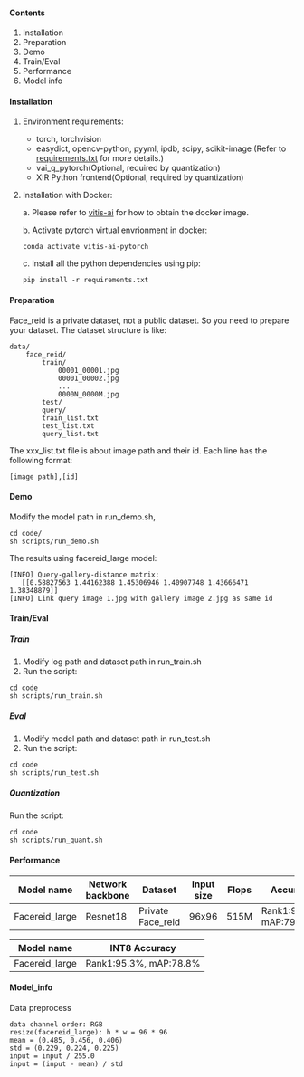 #### Contents
1. Installation
2. Preparation
3. Demo
4. Train/Eval
5. Performance
6. Model info

#### Installation
1. Environment requirements:

    - torch, torchvision
    - easydict, opencv-python, pyyml, ipdb, scipy, scikit-image (Refer to [requirements.txt](requirements.txt) for more details.)
    - vai_q_pytorch(Optional, required by quantization)
    - XIR Python frontend(Optional, required by quantization)

2. Installation with Docker:

   a. Please refer to [vitis-ai](https://github.com/Xilinx/Vitis-AI/tree/master/) for how to obtain the docker image.

   b. Activate pytorch virtual envrionment in docker:
   ```shell
   conda activate vitis-ai-pytorch
   ```
   c. Install all the python dependencies using pip:
   ```shell
   pip install -r requirements.txt
   ```


#### Preparation

Face_reid is a private dataset, not a public dataset. So you need to prepare your dataset. 
The dataset structure is like:

```
data/
    face_reid/
        train/
            00001_00001.jpg
            00001_00002.jpg
            ...
            0000N_0000M.jpg
        test/
        query/
        train_list.txt
        test_list.txt
        query_list.txt
```
The xxx_list.txt file is about image path and their id. Each line has the following format:
```
[image path],[id]
```


#### Demo
Modify the model path in run_demo.sh,
```
cd code/
sh scripts/run_demo.sh
```
The results using facereid_large model:
```
[INFO] Query-gallery-distance matrix:
   [[0.58827563 1.44162388 1.45306946 1.40907748 1.43666471 1.38348879]]
[INFO] Link query image 1.jpg with gallery image 2.jpg as same id
```

#### Train/Eval
##### Train
1. Modify log path and dataset path in run_train.sh
2. Run the script:
```
cd code
sh scripts/run_train.sh
```

##### Eval
1. Modify model path and dataset path in run_test.sh
2. Run the script:
```
cd code
sh scripts/run_test.sh
```

##### Quantization
Run the script:
```
cd code
sh scripts/run_quant.sh
```
#### Performance

| Model name | Network backbone | Dataset  | Input size | Flops | Accuracy  |
| --- | --- | --- | --- | --- | --- |
| Facereid_large | Resnet18 | Private Face_reid | 96x96 | 515M | Rank1:95.5%, mAP:79.4% |

| Model name | INT8 Accuracy |
| --- | --- |
|Facereid_large | Rank1:95.3%, mAP:78.8%|


#### Model_info
Data preprocess
```
data channel order: RGB
resize(facereid_large): h * w = 96 * 96
mean = (0.485, 0.456, 0.406)
std = (0.229, 0.224, 0.225)
input = input / 255.0
input = (input - mean) / std
```

